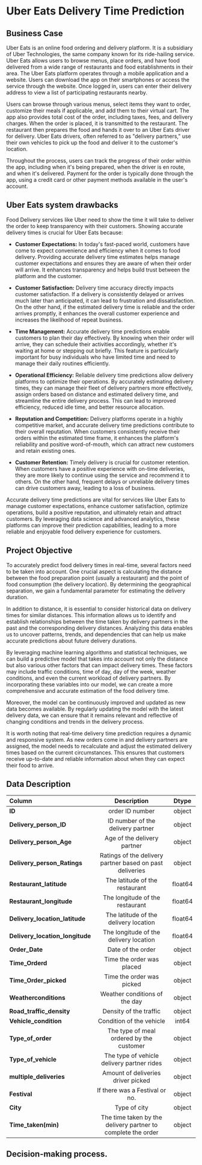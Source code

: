 # Uber Eats Delivery Time Prediction

## Business Case
Uber Eats is an online food ordering and delivery platform. It is a subsidiary of Uber Technologies, the same company known for its ride-hailing service. Uber Eats allows users to browse menus, place orders, and have food delivered from a wide range of restaurants and food establishments in their area. The Uber Eats platform operates through a mobile application and a website. Users can download the app on their smartphones or access the service through the website. Once logged in, users can enter their delivery address to view a list of participating restaurants nearby.

Users can browse through various menus, select items they want to order, customize their meals if applicable, and add them to their virtual cart. The app also provides total cost of the order, including taxes, fees, and delivery charges. When the order is placed, it is transmitted to the restaurant. The restaurant then prepares the food and hands it over to an Uber Eats driver for delivery. Uber Eats drivers, often referred to as "delivery partners," use their own vehicles to pick up the food and deliver it to the customer's location.

Throughout the process, users can track the progress of their order within the app, including when it's being prepared, when the driver is en route, and when it's delivered. Payment for the order is typically done through the app, using a credit card or other payment methods available in the user's account.

## Uber Eats system drawbacks
 Food Delivery services like Uber need to show the time it will take to deliver the order to keep transparency with their customers. Showing accurate delivery times is crucial for Uber Eats because:

- **Customer Expectations:** In today's fast-paced world, customers have come to expect convenience and efficiency when it comes to food delivery. Providing accurate delivery time estimates helps manage customer expectations and ensures they are aware of when their order will arrive. It enhances transparency and helps build trust between the platform and the customer.

- **Customer Satisfaction:** Delivery time accuracy directly impacts customer satisfaction. If a delivery is consistently delayed or arrives much later than anticipated, it can lead to frustration and dissatisfaction. On the other hand, if the estimated delivery time is reliable and the order arrives promptly, it enhances the overall customer experience and increases the likelihood of repeat business.

- **Time Management:** Accurate delivery time predictions enable customers to plan their day effectively. By knowing when their order will arrive, they can schedule their activities accordingly, whether it's waiting at home or stepping out briefly. This feature is particularly important for busy individuals who have limited time and need to manage their daily routines efficiently.

- **Operational Efficiency:** Reliable delivery time predictions allow delivery platforms to optimize their operations. By accurately estimating delivery times, they can manage their fleet of delivery partners more effectively, assign orders based on distance and estimated delivery time, and streamline the entire delivery process. This can lead to improved efficiency, reduced idle time, and better resource allocation.

- **Reputation and Competition:** Delivery platforms operate in a highly competitive market, and accurate delivery time predictions contribute to their overall reputation. When customers consistently receive their orders within the estimated time frame, it enhances the platform's reliability and positive word-of-mouth, which can attract new customers and retain existing ones.

- **Customer Retention:** Timely delivery is crucial for customer retention. When customers have a positive experience with on-time deliveries, they are more likely to continue using the service and recommend it to others. On the other hand, frequent delays or unreliable delivery times can drive customers away, leading to a loss of business.

Accurate delivery time predictions are vital for services like Uber Eats to manage customer expectations, enhance customer satisfaction, optimize operations, build a positive reputation, and ultimately retain and attract customers. By leveraging data science and advanced analytics, these platforms can improve their prediction capabilities, leading to a more reliable and enjoyable food delivery experience for customers.

## Project Objective
To accurately predict food delivery times in real-time, several factors need to be taken into account. One crucial aspect is calculating the distance between the food preparation point (usually a restaurant) and the point of food consumption (the delivery location). By determining the geographical separation, we gain a fundamental parameter for estimating the delivery duration.

In addition to distance, it is essential to consider historical data on delivery times for similar distances. This information allows us to identify and establish relationships between the time taken by delivery partners in the past and the corresponding delivery distances. Analyzing this data enables us to uncover patterns, trends, and dependencies that can help us make accurate predictions about future delivery durations.

By leveraging machine learning algorithms and statistical techniques, we can build a predictive model that takes into account not only the distance but also various other factors that can impact delivery times. These factors may include traffic conditions, time of day, day of the week, weather conditions, and even the current workload of delivery partners. By incorporating these variables into our model, we can create a more comprehensive and accurate estimation of the food delivery time.

Moreover, the model can be continuously improved and updated as new data becomes available. By regularly updating the model with the latest delivery data, we can ensure that it remains relevant and reflective of changing conditions and trends in the delivery process.

It is worth noting that real-time delivery time prediction requires a dynamic and responsive system. As new orders come in and delivery partners are assigned, the model needs to recalculate and adjust the estimated delivery times based on the current circumstances. This ensures that customers receive up-to-date and reliable information about when they can expect their food to arrive.

## Data Description

|Column|Description|Dtype|
| :------------ |:---------------:|:---------------:|
|**ID**|order ID number| object |
|**Delivery_person_ID**|ID number of the delivery partner| object |
|**Delivery_person_Age**|Age of the delivery partner|object|
|**Delivery_person_Ratings**|Ratings of the delivery partner based on past deliveries|object
|**Restaurant_latitude**|The latitude of the restaurant|float64
|**Restaurant_longitude**|The longitude of the restaurant|float64
|**Delivery_location_latitude**|The latitude of the delivery location|float64
|**Delivery_location_longitude**|The longitude of the delivery location|float64
|**Order_Date**|Date of the order|object
|**Time_Orderd**|Time the order was placed|object
|**Time_Order_picked**|Time the order was picked|object
|**Weatherconditions**|Weather conditions of the day|object
|**Road_traffic_density**|Density of the traffic|object
|**Vehicle_condition**|Condition of the vehicle|int64
|**Type_of_order**|The type of meal ordered by the customer|object
|**Type_of_vehicle**|The type of vehicle delivery partner rides|object
|**multiple_deliveries**|Amount of deliveries driver picked|object
|**Festival**|If there was a Festival or no.|object
|**City**|Type of city|object
|**Time_taken(min)**| The time taken by the delivery partner to complete the order|object

## Decision-making process.